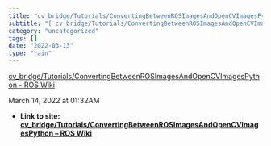 ```yaml
---
title: "cv_bridge/Tutorials/ConvertingBetweenROSImagesAndOpenCVImagesPython – ROS Wiki"
subtitle: "[ cv_bridge/Tutorials/ConvertingBetweenROSImagesAndOpenCVImagesPython - ROS"
category: "uncategorized"
tags: []
date: "2022-03-13"
type: "rain"
---
```

[ cv_bridge/Tutorials/ConvertingBetweenROSImagesAndOpenCVImagesPython - ROS
Wiki](<http://wiki.ros.org/cv_bridge/Tutorials/ConvertingBetweenROSImagesAndOpenCVImagesPython>)

March 14, 2022 at 01:32AM


* **Link to site:** **[cv_bridge/Tutorials/ConvertingBetweenROSImagesAndOpenCVImagesPython – ROS Wiki](None)**